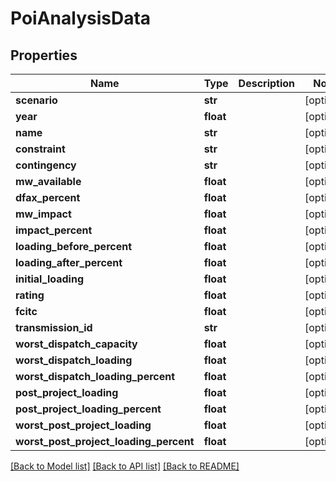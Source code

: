 # PoiAnalysisData

## Properties
Name | Type | Description | Notes
------------ | ------------- | ------------- | -------------
**scenario** | **str** |  | [optional] 
**year** | **float** |  | [optional] 
**name** | **str** |  | [optional] 
**constraint** | **str** |  | [optional] 
**contingency** | **str** |  | [optional] 
**mw_available** | **float** |  | [optional] 
**dfax_percent** | **float** |  | [optional] 
**mw_impact** | **float** |  | [optional] 
**impact_percent** | **float** |  | [optional] 
**loading_before_percent** | **float** |  | [optional] 
**loading_after_percent** | **float** |  | [optional] 
**initial_loading** | **float** |  | [optional] 
**rating** | **float** |  | [optional] 
**fcitc** | **float** |  | [optional] 
**transmission_id** | **str** |  | [optional] 
**worst_dispatch_capacity** | **float** |  | [optional] 
**worst_dispatch_loading** | **float** |  | [optional] 
**worst_dispatch_loading_percent** | **float** |  | [optional] 
**post_project_loading** | **float** |  | [optional] 
**post_project_loading_percent** | **float** |  | [optional] 
**worst_post_project_loading** | **float** |  | [optional] 
**worst_post_project_loading_percent** | **float** |  | [optional] 

[[Back to Model list]](../README.md#documentation-for-models) [[Back to API list]](../README.md#documentation-for-api-endpoints) [[Back to README]](../README.md)

